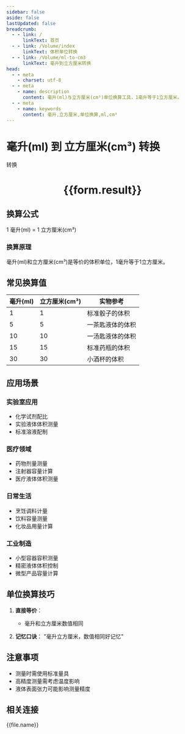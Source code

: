 ```yaml
---
sidebar: false
aside: false
lastUpdated: false
breadcrumb:
  - - link: /
      linkText: 首页
  - - link: /Volume/index
      linkText: 体积单位转换
  - - link: /Volume/ml-to-cm3
      linkText: 毫升到立方厘米转换
head:
  - - meta
    - charset: utf-8
  - - meta
    - name: description
      content: 毫升(ml)与立方厘米(cm³)单位换算工具，1毫升等于1立方厘米。
  - - meta
    - name: keywords
      content: 毫升,立方厘米,单位换算,ml,cm³
---
```


# 毫升(ml) 到 立方厘米(cm³) 转换

<script setup>
import { onMounted, reactive, inject ,ref  } from 'vue'
import { NButton,NForm ,NFormItem,NInput,NInputNumber,NSelect,NCard,useMessage ,NGrid ,NGi } from 'naive-ui'
import { defineClientComponent } from 'vitepress'
import { Volume } from '../../files';

const convert = inject('convert')
const formRef = ref(null);
const rules = {
  number:{
    required: true,
    type: 'number',
    trigger: "blur"
  }
}
const form = reactive({
  number:null,
  result:'',
  title:'毫升(ml)到立方厘米(cm³)换算'
})

const convertHandler = (e) => {
  e.preventDefault();
  formRef.value?.validate((errors)=>{
    if (!errors) {
      form.result = `${form.number} ml = ${convert(form.number).from('ml').to('cm3')} cm³`
    }
  })
}
</script>

<n-form size="large" :model="form" ref='formRef' :rules="rules">
  <n-form-item label="数值" path="number">
    <n-input-number size="large" style="width:100%" :min="0" v-model:value="form.number" placeholder="请输入毫升数值" />
  </n-form-item>
  <n-form-item>
    <n-button type="primary" style="width:100%" @click="convertHandler">转换</n-button>
  </n-form-item>
</n-form>
<n-card embedded :bordered="false" hoverable>
  <div style="text-align:center">
    <h1>{{form.result}}</h1>
  </div>
</n-card>

## 换算公式
1 毫升(ml) = 1 立方厘米(cm³)

### 换算原理
毫升(ml)和立方厘米(cm³)是等价的体积单位，1毫升等于1立方厘米。

## 常见换算值
| 毫升(ml) | 立方厘米(cm³) | 实物参考                 |
|---------|--------------|--------------------------|
| 1       | 1            | 标准骰子的体积            |
| 5       | 5            | 一茶匙液体的体积          |
| 10      | 10           | 一汤匙液体的体积          |
| 15      | 15           | 标准药瓶的体积            |
| 30      | 30           | 小酒杯的体积              |

## 应用场景
### 实验室应用
- 化学试剂配比
- 实验液体体积测量
- 标准溶液配制

### 医疗领域
- 药物剂量测量
- 注射器容量计算
- 医疗液体体积测量

### 日常生活
- 烹饪调料计量
- 饮料容量测量
- 化妆品用量计算

### 工业制造
- 小型容器容积测量
- 精密液体体积控制
- 微型产品容量计算

## 单位换算技巧
1. **直接等价**：
   - 毫升和立方厘米数值相同

2. **记忆口诀**：
   "毫升立方厘米，数值相同好记忆"

## 注意事项
- 测量时需使用标准量具
- 高精度测量需考虑温度影响
- 液体表面张力可能影响测量精度

## 相关连接
<n-grid x-gap="12" :cols="4">
  <n-gi v-for="(file, index) in Volume" :key="index">
    <n-button
      text
      tag="a"
      :href="file.path"
      type="primary"
    >
      {{file.name}}
    </n-button>
  </n-gi>
</n-grid>